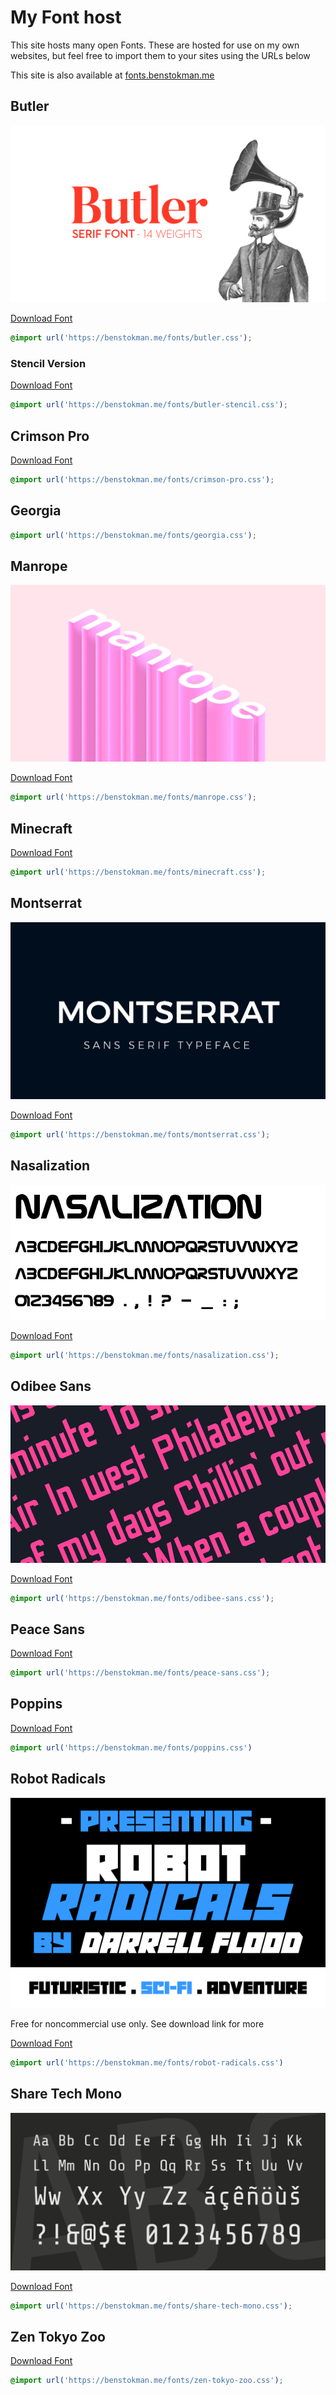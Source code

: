 # My Font host

This site hosts many open Fonts. These are hosted for use on my own websites, but feel free to import them to your sites using the URLs below

This site is also available at [fonts.benstokman.me](https://fonts.benstokman.me)

## Butler

![Butler](butler/cover.png)

[Download Font](https://fabiandesmet.com/portfolio/butler-Font/)

```css
@import url('https://benstokman.me/fonts/butler.css');
```

### Stencil Version

[Download Font](https://fabiandesmet.com/portfolio/butler-Font/)

```css
@import url('https://benstokman.me/fonts/butler-stencil.css');
```

## Crimson Pro

[Download Font](https://fonts.google.com/specimen/Crimson+Pro)

```css
@import url('https://benstokman.me/fonts/crimson-pro.css');
```

## Georgia

```css
@import url('https://benstokman.me/fonts/georgia.css');
```

## Manrope

![Manrope Cover](manrope/cover.png)

[Download Font](https://manropeFont.com/)

```css
@import url('https://benstokman.me/fonts/manrope.css');
```

## Minecraft

[Download Font](https://www.daFont.com/minecraft.Font)

```css
@import url('https://benstokman.me/fonts/minecraft.css');
```

## Montserrat

![Montserrat Cover](montserrat/cover.png)

[Download Font](https://Fonts.google.com/specimen/Montserrat)

```css
@import url('https://benstokman.me/fonts/montserrat.css');
```

## Nasalization

![Nasalizaton Cover](nasalization/cover.png)

[Download Font](https://www.daFont.com/nasalization.Font)

```css
@import url('https://benstokman.me/fonts/nasalization.css');
```

## Odibee Sans

![Odibee Sans Cover](odibee-sans/cover.png)

[Download Font](http://odibeesans.com/)

```css
@import url('https://benstokman.me/fonts/odibee-sans.css');
```

## Peace Sans

[Download Font](https://www.dafont.com/peace-sans.font)

```css
@import url('https://benstokman.me/fonts/peace-sans.css');
```

## Poppins

[Download Font](https://fonts.google.com/specimen/Poppins)

```css
@import url('https://benstokman.me/fonts/poppins.css')
```

## Robot Radicals

![Robot Radicals Cover](robot-radicals/cover.png)

Free for noncommercial use only. See download link for more

[Download Font](https://www.daFont.com/robot-radicals.Font)

```css
@import url('https://benstokman.me/fonts/robot-radicals.css')
```

## Share Tech Mono

![Share Tech Mono Cover](share-tech-mono/cover.png)

[Download Font](https://fonts.google.com/specimen/Share+Tech+Mono)

```css
@import url('https://benstokman.me/fonts/share-tech-mono.css');
```

## Zen Tokyo Zoo

[Download Font](https://fonts.google.com/specimen/Zen+Tokyo+Zoo)

```css
@import url('https://benstokman.me/fonts/zen-tokyo-zoo.css');
```
